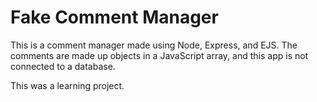 # Fake Comment Manager

This is a comment manager made using Node, Express, and EJS. The comments are made up objects in a JavaScript array, and this app is not connected to a database.

This was a learning project.